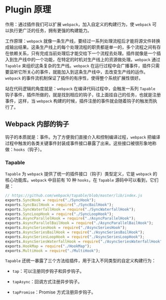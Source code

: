 # Plugin 原理

作用：通过插件我们可以扩展 `webpack`，加入自定义的构建行为，使 `webpack` 可以执行更广泛的任务，拥有更强的构建能力。

工作原理：`webpack` 就像一条生产线，要经过一系列处理流程后才能将源文件转换成输出结果。这条生产线上的每个处理流程的职责都是单一的，多个流程之间有存在依赖关系，只有完成当前处理后才能交给下一个流程去处理。插件就像是一个插入到生产线中的一个功能，在特定的时机对生产线上的资源做处理。`webpack` 通过 `Tapable` 来组织这条复杂的生产线。`webpack` 在运行过程中会广播事件，插件只需要监听它所关心的事件，就能加入到这条生产线中，去改变生产线的运作。`webpack` 的事件流机制保证了插件的有序性，使得整个系统扩展性很好。

站在代码逻辑的角度就是：`webpack` 在编译代码过程中，会触发一系列 `Tapable` 钩子事件，插件所做的，就是找到相应的钩子，往上面挂自己的任务，也就是注册事件，这样，当 `webpack` 构建的时候，插件注册的事件就会随着钩子的触发而执行了。

## Webpack 内部的钩子

钩子的本质就是：事件。为了方便我们直接介入和控制编译过程，`webpack` 把编译过程中触发的各类关键事件封装成事件接口暴露了出来。这些接口被很形象地称做：`hooks`（钩子）。

### Tapable

`Tapable` 为 `webpack` 提供了统一的插件接口（钩子）类型定义，它是 `webpack` 的核心功能库。`webpack` 中目前有 10 种 `hooks`，在 `Tapable` 源码中可以看到，它们是：

```js
// https://github.com/webpack/tapable/blob/master/lib/index.js
exports.SyncHook = require("./SyncHook");
exports.SyncBailHook = require("./SyncBailHook");
exports.SyncWaterfallHook = require("./SyncWaterfallHook");
exports.SyncLoopHook = require("./SyncLoopHook");
exports.AsyncParallelHook = require("./AsyncParallelHook");
exports.AsyncParallelBailHook = require("./AsyncParallelBailHook");
exports.AsyncSeriesHook = require("./AsyncSeriesHook");
exports.AsyncSeriesBailHook = require("./AsyncSeriesBailHook");
exports.AsyncSeriesLoopHook = require("./AsyncSeriesLoopHook");
exports.AsyncSeriesWaterfallHook = require("./AsyncSeriesWaterfallHook");
exports.HookMap = require("./HookMap");
exports.MultiHook = require("./MultiHook");
```

`Tapable` 还统一暴露了三个方法给插件，用于注入不同类型的自定义构建行为：

- `tap`：可以注册同步钩子和异步钩子。

- `tapAsync`：回调方式注册异步钩子。

- `tapPromise`：Promise 方式注册异步钩子。

